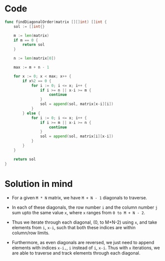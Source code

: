 Code
====

```go
func findDiagonalOrder(matrix [][]int) []int {
	sol := []int{}

	m := len(matrix)
	if m == 0 {
		return sol
	}

	n := len(matrix[0])

	max := m + n - 1

	for x := 0; x < max; x++ {
		if x%2 == 0 {
			for i := 0; i <= x; i++ {
				if i >= n || x-i >= m {
					continue
				}
				sol = append(sol, matrix[x-i][i])
			}
		} else {
			for i := 0; i <= x; i++ {
				if i >= m || x-i >= n {
					continue
				}
				sol = append(sol, matrix[i][x-i])
			}
		}
	}

	return sol
}
```

Solution in mind
================

-	For a given `M * N` matrix, we have `M + N - 1` diagonals to traverse.

-	In each of these diagonals, the row number `i` and the column number `j` sum upto the same value `x`, where `x` ranges from `0 to M + N - 2`.

-	Thus we iterate through each diagonal, (0, to M+N-2) using `x`, and take elements from `i`, `x-i`, such that both these indices are within column/row limits.

-	Furthermore, as even diagonals are reversed, we just need to append elements with indices `x-i,`, `i` instead of `i`, `x-i`. Thus with `x` iterations, we are able to traverse and track elements through each diagonal.
